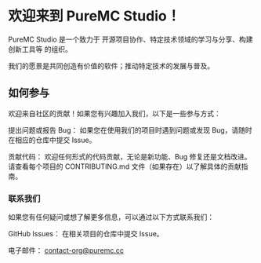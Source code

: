 # 欢迎来到 PureMC Studio！
PureMC Studio 是一个致力于 开源项目协作、特定技术领域的学习与分享、构建创新工具等 的组织。

我们的愿景是共同创造有价值的软件；推动特定技术的发展与普及。

## 如何参与
欢迎来自社区的贡献！如果您有兴趣加入我们，以下是一些参与方式：

提出问题或报告 Bug： 如果您在使用我们的项目时遇到问题或发现 Bug，请随时在相应的仓库中提交 Issue。

贡献代码： 欢迎任何形式的代码贡献，无论是新功能、Bug 修复还是文档改进。请查看每个项目的 CONTRIBUTING.md 文件（如果存在）以了解具体的贡献指南。

### 联系我们

如果您有任何疑问或想了解更多信息，可以通过以下方式联系我们：

GitHub Issues： 在相关项目的仓库中提交 Issue。

电子邮件： contact-org@puremc.cc
